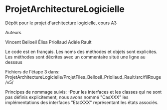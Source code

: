 # ProjetArchitectureLogicielle
Dépôt pour le projet d'architecture logicielle, cours A3

Auteurs

Vincent Belloeil
Élisa Priollaud
Adèle Rault

Le code est en français.
Les noms des méthodes et objets sont explicites.
Les méthodes sont décrites avec un commentaire situé une ligne au desssus


Fichiers de l'étape 3 dans:
 ProjetArchitectureLogicielle/ProjetFiles_Belloeil_Priollaud_Rault/src/filRouge/v5/


Principes de nommage suivis:
-Pour les interfaces et les classes qui ne sont pas définis explicitement, nous avons nommé "CasXXX" les implémentations des interfaces "EtatXXX" représentant les états associés.
